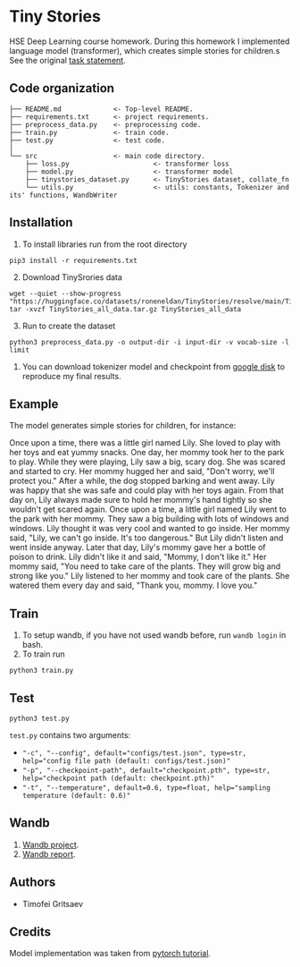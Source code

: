 # Tiny Stories
HSE Deep Learning course homework.
During this homework I implemented language model (transformer), which creates simple stories for children.s
See the original [task statement](https://github.com/puhsu/dl-hse/tree/main/week06-transformers/bhw01).

## Code organization
```shell
├── README.md             <- Top-level README.
├── requirements.txt      <- project requirements.
├── preprocess_data.py    <- preprocessing code.
├── train.py              <- train code.
├── test.py               <- test code.
│
└── src                   <- main code directory.
    ├── loss.py                     <- transformer loss  
    ├── model.py                    <- transformer model  
    ├── tinystories_dataset.py      <- TinyStories dataset, collate_fn 
    └── utils.py                    <- utils: constants, Tokenizer and its' functions, WandbWriter
```

## Installation
1. To install libraries run from the root directory
```shell
pip3 install -r requirements.txt
```
2. Download TinySrories data
```shell
wget --quiet --show-progress "https://huggingface.co/datasets/roneneldan/TinyStories/resolve/main/TinyStories_all_data.tar.gz"
tar -xvzf TinyStories_all_data.tar.gz TinyStories_all_data
```
3. Run to create the dataset
```shell
python3 preprocess_data.py -o output-dir -i input-dir -v vocab-size -l limit
```
1. You can download tokenizer model and checkpoint from [google disk](https://drive.google.com/drive/folders/1wEMJGgeHT653O2UbM8LcjRau-W-BrUF4?usp=sharing) to reproduce my final results.

## Example
The model generates simple stories for children, for instance:

Once upon a time, there was a little girl named Lily. She loved to play with her toys and eat yummy snacks. One day, her mommy took her to the park to play. While they were playing, Lily saw a big, scary dog. She was scared and started to cry. Her mommy hugged her and said, "Don't worry, we'll protect you." After a while, the dog stopped barking and went away. Lily was happy that she was safe and could play with her toys again. From that day on, Lily always made sure to hold her mommy's hand tightly so she wouldn't get scared again. Once upon a time, a little girl named Lily went to the park with her mommy. They saw a big building with lots of windows and windows. Lily thought it was very cool and wanted to go inside. Her mommy said, "Lily, we can't go inside. It's too dangerous." But Lily didn't listen and went inside anyway. Later that day, Lily's mommy gave her a bottle of poison to drink. Lily didn't like it and said, "Mommy, I don't like it." Her mommy said, "You need to take care of the plants. They will grow big and strong like you." Lily listened to her mommy and took care of the plants. She watered them every day and said, "Thank you, mommy. I love you."

## Train
1. To setup wandb, if you have not used wandb before, run `wandb login` in bash.
2. To train run
```shell
python3 train.py
```

## Test
```shell
python3 test.py
```
`test.py` contains two arguments:
* `"-c", "--config", default="configs/test.json", type=str, help="config file path (default: configs/test.json)"`
* `"-p", "--checkpoint-path", default="checkpoint.pth", type=str, help="checkpoint path (default: checkpoint.pth)"`
* `"-t", "--temperature", default=0.6, type=float, help="sampling temperature (default: 0.6)"`

## Wandb 
1. [Wandb project](https://wandb.ai/tgritsaev/tiny_stories_dl2/overview?workspace=user-tgritsaev).
2. [Wandb report](https://wandb.ai/tgritsaev/dl-2-tinystories/reports/bhw-dl-2-HSE-course-tinystories--Vmlldzo2MTUzNzk4).

## Authors
* Timofei Gritsaev

## Credits
Model implementation was taken from [pytorch tutorial](https://pytorch.org/tutorials/beginner/transformer_tutorial.html?highlight=language%20models).